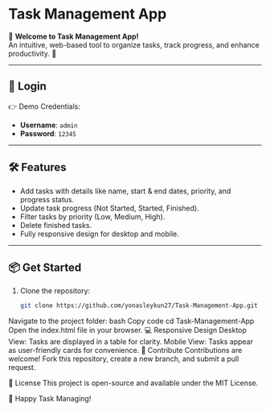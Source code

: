 # Task Management App  
 
👋 **Welcome to Task Management App!**  
An intuitive, web-based tool to organize tasks, track progress, and enhance productivity. 🚀  

---

## 🔑 **Login**  
👉 Demo Credentials:  
- **Username**: `admin`  
- **Password**: `12345`  

---

## 🛠 **Features**  
- Add tasks with details like name, start & end dates, priority, and progress status.  
- Update task progress (Not Started, Started, Finished).  
- Filter tasks by priority (Low, Medium, High).  
- Delete finished tasks.  
- Fully responsive design for desktop and mobile.  

---

## 📦 **Get Started**  
1. Clone the repository:  
   ```bash
   git clone https://github.com/yonasleykun27/Task-Management-App.git
Navigate to the project folder:
bash
Copy code
cd Task-Management-App
Open the index.html file in your browser.
💻 Responsive Design
Desktop View: Tasks are displayed in a table for clarity.
Mobile View: Tasks appear as user-friendly cards for convenience.
🤝 Contribute
Contributions are welcome! Fork this repository, create a new branch, and submit a pull request.

📜 License
This project is open-source and available under the MIT License.

🎉 Happy Task Managing!
